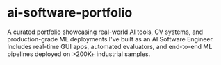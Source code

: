 # ai-software-portfolio
A curated portfolio showcasing real-world AI tools, CV systems, and production-grade ML deployments I've built as an AI Software Engineer. Includes real-time GUI apps, automated evaluators, and end-to-end ML pipelines deployed on >200K+ industrial samples.

